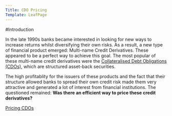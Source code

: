```yaml
---
Title: CDO Pricing
Template: LeafPage
---
```


#Introduction

In the late 1990s banks became interested in looking for new ways to increase returns whilst diversifying their own risks. 
As a result, a new type of financial product emerged: Multi-name Credit Derivatives. 
These appeared to be a perfect way to achieve this goal. 
The most popular of these multi-name credit derivatives were the [Collateralised Debt Obligations (CDOs)](http://db716.user.srcf.net/eim/course/finance/cdos/1cdointro), which are structured asset-back securities. 

The high profitablity for the issuers of these products and the fact that their structure allowed banks to spread their own credit risk made them very attractive and generated a lot of interest from financial institutions. 
The questioned remained: **Was there an efficient way to price these credit derivatives?**

[Pricing CDOs](http://db716.user.srcf.net/eim/course/finance/cdos/2cdogaussian/page2/page2.md)
